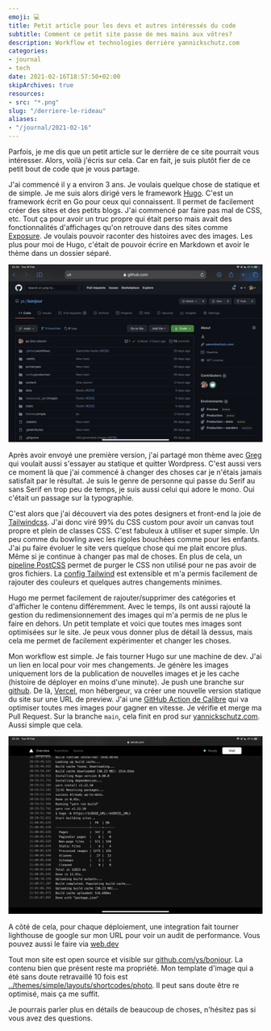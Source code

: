 ```yaml
---
emoji: 💻
title: Petit article pour les devs et autres intéressés du code
subtitle: Comment ce petit site passe de mes mains aux vôtres?
description: Workflow et technologies derrière yannickschutz.com
categories:
- journal
- tech
date: 2021-02-16T18:57:50+02:00
skipArchives: true
resources:
- src: "*.png"
slug: "/derriere-le-rideau"
aliases:
- "/journal/2021-02-16"
---
```


Parfois, je me dis que un petit article sur le derrière de ce site pourrait vous intéresser. Alors, voilà j'écris sur cela. Car en fait, je suis plutôt fier de ce petit bout de code que je vous partage.

J'ai commencé il y a environ 3 ans. Je voulais quelque chose de statique et de simple. Je me suis alors dirigé vers le framework [Hugo](https://gohugo.io). C'est un framework écrit en Go pour ceux qui connaissent. Il permet de facilement créer des sites et des petits blogs. J'ai commencé par faire pas mal de CSS, etc. Tout ça pour avoir un truc propre qui était perso mais avait des fonctionnalités d'affichages qu'on retrouve dans des sites comme [Exposure](https://exposure.co). Je voulais pouvoir raconter des histoires avec des images. Les plus pour moi de Hugo, c'était de pouvoir écrire en Markdown et avoir le thème dans un dossier séparé.

![github](IMG_0818.PNG)

Après avoir envoyé une première version, j'ai partagé mon thème avec [Greg](https://gregorymignard.com) qui voulait aussi s'essayer au statique et quitter Wordpress. C'est aussi vers ce moment là que j'ai commencé à changer des choses car je n'étais jamais satisfait par le résultat. Je suis le genre de personne qui passe du Serif au sans Serif en trop peu de temps, je suis aussi celui qui adore le mono. Oui c'était un passage sur la typographie.

C'est alors que j'ai découvert via des potes designers et front-end la joie de [Tailwindcss](https://tailwindcss.com). J'ai donc viré 99% du CSS custom pour avoir un canvas tout propre et plein de classes CSS. C'est fabuleux à utiliser et super simple. Un peu comme du bowling avec les rigoles bouchées comme pour les enfants. J'ai pu faire évoluer le site vers quelque chose qui me plait encore plus. Même si je continue à changer pas mal de choses. En plus de cela, un [pipeline PostCSS](https://github.com/ys/bonjour/blob/main/themes/simple/postcss.config.js) permet de purger le CSS non utilisé pour ne pas avoir de gros fichiers. La [config Tailwind](https://github.com/ys/bonjour/blob/main/themes/simple/tailwind.config.js) est extensible et m'a permis facilement de rajouter des couleurs et quelques autres changements minimes.

Hugo me permet facilement de rajouter/supprimer des catégories et d'afficher le contenu différemment. Avec le temps, ils ont aussi rajouté la gestion du redimensionnement des images qui m'a permis de ne plus le faire en dehors. Un petit template et voici que toutes mes images sont optimisées sur le site. Je peux vous donner plus de détail là dessus, mais cela me permet de facilement expérimenter et changer les choses.

Mon workflow est simple. Je fais tourner Hugo sur une machine de dev. J'ai un lien en local pour voir mes changements. Je génère les images uniquement lors de la publication de nouvelles images et je les cache (histoire de déployer en moins d'une minute). Je push une branche sur [github](https://github.com/ys/bonjour). De là, [Vercel](https://vercel.com), mon hébergeur, va créer une nouvelle version statique du site sur une URL de preview. J'ai une [GitHub Action de Calibre](https://calibreapp.com/blog/compress-images-in-prs) qui va optimiser toutes mes images pour gagner en vitesse. Je vérifie et merge ma Pull Request. Sur la branche `main`, cela finit en prod sur [yannickschutz.com](https://yannickschutz.com). Aussi simple que cela.


![vercel](IMG_0819.PNG)


A côté de cela, pour chaque déploiement, une integration fait tourner lighthouse de google sur mon URL pour voir un audit de performance. Vous pouvez aussi le faire via [web.dev](https://web.dev)

Tout mon site est open source et visible sur [github.com/ys/bonjour](https://github.com/ys/bonjour). La contenu bien que présent reste ma propriété. Mon template d'image qui a été sans doute retravaillé 10 fois est [../themes/simple/layouts/shortcodes/photo](https://github.com/ys/bonjour/blob/main/themes/simple/layouts/shortcodes/photo.html). Il peut sans doute être re optimisé, mais ça me suffit.

Je pourrais parler plus en détails de beaucoup de choses, n'hésitez pas si vous avez des questions.

